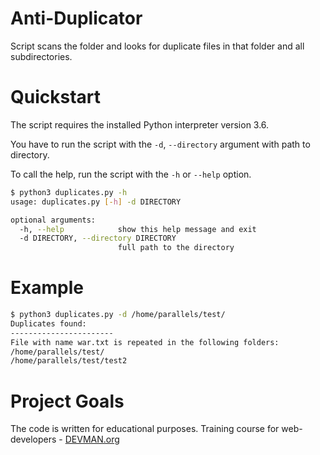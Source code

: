 # Anti-Duplicator

Script scans the folder and looks for duplicate files in that folder and all subdirectories.

# Quickstart

The script requires the installed Python interpreter version 3.6.

You have to run the script with the `-d`, `--directory` argument with path to directory.

To call the help, run the script with the `-h` or `--help` option.

```bash
$ python3 duplicates.py -h
usage: duplicates.py [-h] -d DIRECTORY

optional arguments:
  -h, --help            show this help message and exit
  -d DIRECTORY, --directory DIRECTORY
                        full path to the directory
```

# Example 

```bash
$ python3 duplicates.py -d /home/parallels/test/
Duplicates found: 
-----------------------
File with name war.txt is repeated in the following folders:
/home/parallels/test/
/home/parallels/test/test2

```

# Project Goals

The code is written for educational purposes. Training course for web-developers - [DEVMAN.org](https://devman.org)
